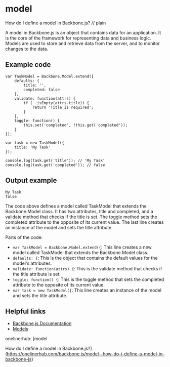 # model

How do I define a model in Backbone.js?
// plain

A model in Backbone.js is an object that contains data for an application. It is the core of the framework for representing data and business logic. Models are used to store and retrieve data from the server, and to monitor changes to the data.

## Example code

```
var TaskModel = Backbone.Model.extend({
    defaults: {
        title: '',
        completed: false
    },
    validate: function(attrs) {
        if (_.isEmpty(attrs.title)) {
            return 'Title is required';
        }
    },
    toggle: function() {
        this.set('completed', !this.get('completed'));
    }
});

var task = new TaskModel({
    title: 'My Task'
});

console.log(task.get('title')); // 'My Task'
console.log(task.get('completed')); // false
```

## Output example

```
My Task
false
```

The code above defines a model called TaskModel that extends the Backbone.Model class. It has two attributes, title and completed, and a validate method that checks if the title is set. The toggle method sets the completed attribute to the opposite of its current value. The last line creates an instance of the model and sets the title attribute.

Parts of the code:
- `var TaskModel = Backbone.Model.extend({`: This line creates a new model called TaskModel that extends the Backbone.Model class.
- `defaults: {`: This is the object that contains the default values for the model's attributes.
- `validate: function(attrs) {`: This is the validate method that checks if the title attribute is set.
- `toggle: function() {`: This is the toggle method that sets the completed attribute to the opposite of its current value.
- `var task = new TaskModel({`: This line creates an instance of the model and sets the title attribute.

## Helpful links
- [Backbone.js Documentation](http://backbonejs.org/)
- [Models](http://backbonejs.org/#Model)

onelinerhub: [model

How do I define a model in Backbone.js?](https://onelinerhub.com/backbone.js/model--how-do-i-define-a-model-in-backbone-js)
